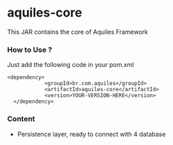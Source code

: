 
# aquiles-core
This JAR contains the core of Aquiles Framework


### How to Use ? 
Just add the following code in your pom.xml

    <dependency>
                <groupId>br.com.aquiles</groupId>
                <artifactId>aquiles-core</artifactId>
                <version>YOUR-VERSION-HERE</version>
      </dependency>


### Content 
- Persistence layer, ready to connect with 4 database


